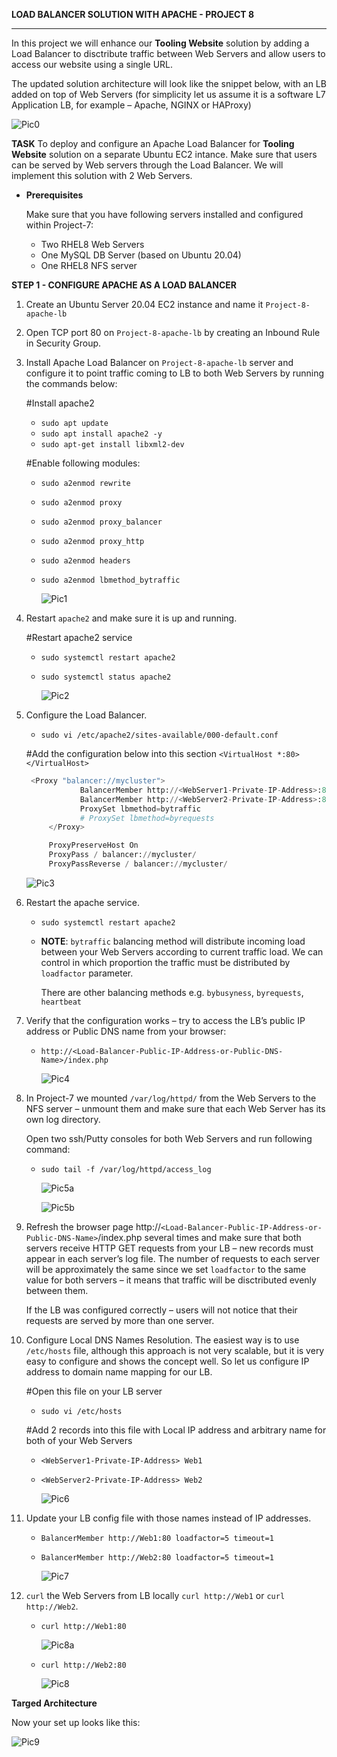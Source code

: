 **LOAD BALANCER SOLUTION WITH APACHE - PROJECT 8**
____

In this project we will enhance our **Tooling Website** solution by adding a Load Balancer to disctribute traffic between Web Servers and allow users to access our website using a single URL.

The updated solution architecture will look like the snippet below, with an LB added on top of Web Servers (for simplicity let us assume it is a software L7 Application LB, for example – Apache, NGINX or HAProxy)

![Pic0](./project8Pictures/step0_p8.JPG)

**TASK**
To deploy and configure an Apache Load Balancer for **Tooling Website** solution on a separate Ubuntu EC2 intance. Make sure that users can be served by Web servers through the Load Balancer. We will implement this solution with 2 Web Servers.

 - **Prerequisites**

    Make sure that you have following servers installed and configured within Project-7:

    - Two RHEL8 Web Servers
    - One MySQL DB Server (based on Ubuntu 20.04)
    - One RHEL8 NFS server

**STEP 1 - CONFIGURE APACHE AS A LOAD BALANCER**

1. Create an Ubuntu Server 20.04 EC2 instance and name it `Project-8-apache-lb`

2. Open TCP port 80 on `Project-8-apache-lb` by creating an Inbound Rule in Security Group.

3. Install Apache Load Balancer on `Project-8-apache-lb` server and configure it to point traffic coming to LB to both Web Servers by running the commands below:

   #Install apache2
    - `sudo apt update`
    - `sudo apt install apache2 -y`
    - `sudo apt-get install libxml2-dev `
    
   #Enable following modules:
    - `sudo a2enmod rewrite`
    - `sudo a2enmod proxy`
    - `sudo a2enmod proxy_balancer`
    - `sudo a2enmod proxy_http`
    - `sudo a2enmod headers`
    - `sudo a2enmod lbmethod_bytraffic`

      ![Pic1](./project8Pictures/step1_p8.JPG)

4. Restart `apache2` and make sure it is up and running. 

   #Restart apache2 service
   - `sudo systemctl restart apache2`
   - `sudo systemctl status apache2`

     ![Pic2](./project8Pictures/step2_p8.JPG)

5. Configure the Load Balancer. 

   - `sudo vi /etc/apache2/sites-available/000-default.conf`
   
   #Add the configuration below into this section `<VirtualHost *:80>  </VirtualHost>`

   ```py
    <Proxy "balancer://mycluster">
               BalancerMember http://<WebServer1-Private-IP-Address>:80 loadfactor=5 timeout=1
               BalancerMember http://<WebServer2-Private-IP-Address>:80 loadfactor=5 timeout=1
               ProxySet lbmethod=bytraffic
               # ProxySet lbmethod=byrequests
        </Proxy>

        ProxyPreserveHost On
        ProxyPass / balancer://mycluster/
        ProxyPassReverse / balancer://mycluster/
   ```

     ![Pic3](./project8Pictures/step3_p8.JPG)

6. Restart the apache service. 

   - `sudo systemctl restart apache2`

   - **NOTE**: `bytraffic` balancing method will distribute incoming load between your Web Servers according to current traffic load. We can control in which proportion the traffic must be distributed by `loadfactor` parameter.

     There are other balancing methods e.g. `bybusyness`, `byrequests`, `heartbeat` 

7. Verify that the configuration works – try to access the LB’s public IP address or Public DNS name from your browser: 

   - `http://<Load-Balancer-Public-IP-Address-or-Public-DNS-Name>/index.php`

     ![Pic4](./project8Pictures/step4_p8.JPG)

8. In  Project-7 we mounted `/var/log/httpd/` from the Web Servers to the NFS server – unmount them and make sure that each Web Server has its own log directory.

   Open two ssh/Putty consoles for both Web Servers and run following command:
   
   - `sudo tail -f /var/log/httpd/access_log`

     ![Pic5a](./project8Pictures/step5a_p8.JPG)

      ![Pic5b](./project8Pictures/step5b_p8.JPG)

9. Refresh the browser page http://`<Load-Balancer-Public-IP-Address-or-Public-DNS-Name>`/index.php several times and make sure that both servers receive HTTP GET requests from your LB – new records must appear in each server’s log file. The number of requests to each server will be approximately the same since we set `loadfactor` to the same value for both servers – it means that traffic will be disctributed evenly between them. 

   If the LB was configured correctly – users will not notice that their requests are served by more than one server.

10. Configure Local DNS Names Resolution. The easiest way is to use `/etc/hosts` file, although this approach is not very scalable, but it is very easy to configure and shows the concept well. So let us configure IP address to domain name mapping for our LB. 

    #Open this file on your LB server

    - `sudo vi /etc/hosts`
    
    #Add 2 records into this file with Local IP address and arbitrary name for both of your Web Servers

    - `<WebServer1-Private-IP-Address> Web1`
    - `<WebServer2-Private-IP-Address> Web2`

      ![Pic6](./project8Pictures/step6_p8.JPG)

11. Update your LB config file with those names instead of IP addresses.
    - `BalancerMember http://Web1:80 loadfactor=5 timeout=1`
    - `BalancerMember http://Web2:80 loadfactor=5 timeout=1`

      ![Pic7](./project8Pictures/step7_p8.JPG)

12. `curl` the Web Servers from LB locally `curl http://Web1` or `curl http://Web2`.

    - `curl http://Web1:80`

      ![Pic8a](./project8Pictures/step8a_p8.JPG)

    - `curl http://Web2:80`

      ![Pic8](./project8Pictures/step8b_p8.JPG)

**Targed Architecture**

Now your set up looks like this:

 ![Pic9](./project8Pictures/step9_p8.JPG)



 
